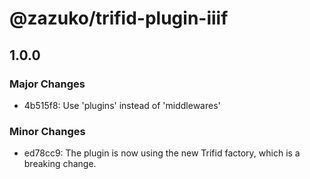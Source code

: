 # @zazuko/trifid-plugin-iiif

## 1.0.0

### Major Changes

- 4b515f8: Use 'plugins' instead of 'middlewares'

### Minor Changes

- ed78cc9: The plugin is now using the new Trifid factory, which is a breaking change.
